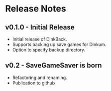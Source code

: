 # Release Notes

## v0.1.0 - Initial Release

 * Initial release of DinkBack.
 * Supports backing up save games for Dinkum.
 * Option to specify backup directory.

## v0.2 - SaveGameSaver is born

 * Refactoring and renaming.
 * Publication to github
